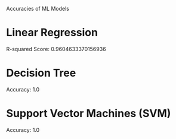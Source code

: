 Accuracies of ML Models
# Linear Regression
R-squared Score: 0.9604633370156936

# Decision Tree
Accuracy: 1.0

# Support Vector Machines (SVM)
Accuracy: 1.0

